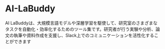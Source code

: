 # AI-LaBuddy
AI LaBuddyは、大規模言語モデルや深層学習を駆使して、研究室のさまざまなタスクを自動化・効率化するためのツール集です。研究者が行う実験や分析、論文の執筆や資料作成を支援し、Slack上でのコミュニケーションを活性化することができます
